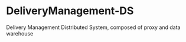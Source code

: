 # DeliveryManagement-DS
Delivery Management Distributed System, composed of proxy and data warehouse
